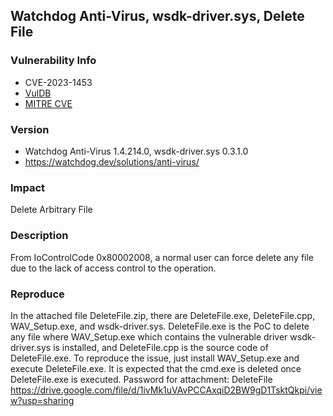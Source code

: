 ## Watchdog Anti-Virus, wsdk-driver.sys, Delete File

### Vulnerability Info
* CVE-2023-1453
* [VulDB](https://vuldb.com/?id.223298)
* [MITRE CVE](https://cve.mitre.org/cgi-bin/cvename.cgi?name=CVE-2023-1453)

### Version
* Watchdog Anti-Virus 1.4.214.0, wsdk-driver.sys 0.3.1.0
* https://watchdog.dev/solutions/anti-virus/

### Impact
Delete Arbitrary File

### Description
From IoControlCode 0x80002008, a normal user can force delete any file due to the lack of access control to the operation.

### Reproduce
In the attached file DeleteFile.zip, there are DeleteFile.exe, DeleteFile.cpp, WAV_Setup.exe, and wsdk-driver.sys. DeleteFile.exe is the PoC to delete any file where WAV_Setup.exe which contains the vulnerable driver wsdk-driver.sys is installed, and DeleteFile.cpp is the source code of DeleteFile.exe. To reproduce the issue, just install WAV_Setup.exe and execute DeleteFile.exe. It is expected that the cmd.exe is deleted once DeleteFile.exe is executed. Password for attachment: DeleteFile
https://drive.google.com/file/d/1ivMk1uVAvPCCAxqiD2BW9gD1TsktQkpi/view?usp=sharing